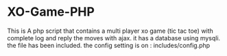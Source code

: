 # XO-Game-PHP
This is A php script that contains a multi player xo game (tic tac toe) with complete log and reply the moves with ajax. it has a database using mysqli. the file has been included. the config setting is on : includes/config.php 
